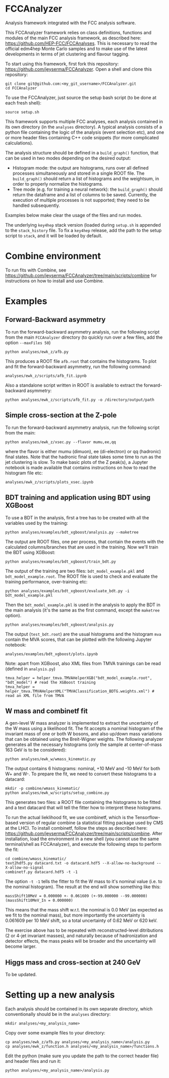 # FCCAnalyzer
Analysis framework integrated with the FCC analysis software.

This FCCAnalyzer framework relies on class definitions, functions and modules of the main FCC analysis framework, as described here: https://github.com/HEP-FCC/FCCAnalyses. This is necessary to read the official edm4hep Monte Carlo samples and to make use of the latest developments in terms of jet clustering and flavour tagging.

To start using this framework, first fork this repository: https://github.com/jeyserma/FCCAnalyzer. Open a shell and clone this repository:


```shell
git clone git@github.com:<my_git_username>/FCCAnalyzer.git
cd FCCAnalyzer
```

To use the FCCAnalyzer, just source the setup bash script (to be done at each fresh shell):

```shell
source setup.sh
```

This framework supports multiple FCC analyses, each analysis contained in its own directory (in the `analyses` directory). A typical analysis consists of a python file containing the logic of the analysis (event selection etc), and one or more header files containing C++ code snippets (for more complicated calculations).

The analysis structure should be defined in a `build_graph()` function, that can be used in two modes depending on the desired output:

- Histogram mode: the output are histograms, runs over all defined processes simultaneously and stored in a single ROOT file. The `build_graph()` should return a list of histograms and the weightsum, in order to properly normalize the histograms.
- Tree mode (e.g. for training a neural network): the `build_graph()` should return the dataframe and a list of columns to be saved. Currently, the execution of multiple processes is not supported; they need to be handled subsequently.

Examples below make clear the usage of the files and run modes.


The underlying `key4hep` stack version (loaded during `setup.sh` is appended to the `stack_history` file. To fix a `key4hep` release, add the path to the setup script to `stack`, and it will be loaded by default.

# Combine environment

To run fits with Combine, see https://github.com/jeyserma/FCCAnalyzer/tree/main/scripts/combine for instructions on how to install and use Combine.


# Examples

## Forward-Backward asymmetry
To run the forward-backward asymmetry analysis, run the following script from the main `FCCAnalyzer` directory (to quickly run over a few files, add the option `--maxFiles 50`)

```shell
python analyses/ewk_z/afb.py
```

This produces a ROOT file `afb.root` that contains the histograms. To plot and fit the forward-backward asymmetry, run the following command:

```shell
analyses/ewk_z/scripts/afb_fit.ipynb
```

Also a standalone script written in ROOT is available to extract the forward-backward asymmetry:

```shell
python analyses/ewk_z/scripts/afb_fit.py -o /directory/output/path
```

## Simple cross-section at the Z-pole
To run the forward-backward asymmetry analysis, run the following script from the main:

```shell
python analyses/ewk_z/xsec.py --flavor mumu,ee,qq
```

where the flavor is either mumu (dimuon), ee (di-electron) or qq (hadronic) final states. Note that the hadronic final state takes some time to run as the jet clustering is slow. To make basic plots of the Z peak(s), a Jupyter notebook is made available that contains instructions on how to read the histogram file etc:

```shell
analyses/ewk_z/scripts/plots_xsec.ipynb
```

## BDT training and application using BDT using XGBoost
To use a BDT in the analysis, first a tree has to be created with all the variables used by the training:

```shell
python analyses/examples/bdt_xgboost/analysis.py --maketree
```

The output are ROOT files, one per process, that contain the events with the calculated columns/branches that are used in the training. Now we'll train the BDT using XGBoost:


```shell
python analyses/examples/bdt_xgboost/train_bdt.py
```

The output of the training are two files: `bdt_model_example.pkl` and `bdt_model_example.root`. The ROOT file is used to check and evaluate the training performance, over-training etc:

```shell
python analyses/examples/bdt_xgboost/evaluate_bdt.py -i bdt_model_example.pkl
```

Then the `bdt_model_example.pkl` is used in the analysis to apply the BDT in the main analysis (it's the same as the first command, except the `maketree` option).

```shell
python analyses/examples/bdt_xgboost/analysis.py
```

The output (`test_bdt.root`) are the usual histograms and the histogram `mva` contain the MVA scores, that can be plotted with the following Jupyter notebook:

```shell
analyses/examples/bdt_xgboost/plots.ipynb
```

Note: apart from XGBoost, also XML files from TMVA trainings can be read (defined in `analysis.py`)

```shell
tmva_helper = helper_tmva.TMVAHelperXGB("bdt_model_example.root", "bdt_model") # read the XGBoost training
tmva_helper = helper_tmva.TMVAHelperXML("TMVAClassification_BDTG.weights.xml") # read an XML file from TMVA
```


## W mass and combinetf fit
A gen-level W mass analyzer is implemented to extract the uncertainty of the W mass using a likelihood fit. The fit accepts a nominal histogram of the invariant mass of one or both W bosons, and also up/down mass variations that can be obtained using the Breit-Wigner weights. The following analyzer generates all the necessary histograms (only the sample at center-of-mass 163 GeV is to be considered):

```shell
python analyses/ewk_w/wmass_kinematic.py
```

The output contains 6 histograms: nominal, +10 MeV and -10 MeV for both W+ and W-. To prepare the fit, we need to convert these histograms to a datacard:

```shell
mkdir -p combine/wmass_kinematic/
python analyses/ewk_w/scripts/setup_combine.py
```

This generates two files: a ROOT file containing the histograms to be fitted and a text datacard that will tell the fitter how to interpret these histograms.

To run the actual lieklihood fit, we use combinetf, which is the Tensorflow-based version of regular combine (a statistical fitting package used by CMS at the LHC). To install combinetf, follow the steps as described here: https://github.com/jeyserma/FCCAnalyzer/tree/main/scripts/combine. After installation, load the environment in a new shell (you cannot use the same terminal/shell as FCCAnalyzer), and execute the following steps to perform the fit:

```shell
cd combine/wmass_kinematic/
text2hdf5.py datacard.txt -o datacard.hdf5 --X-allow-no-background --X-allow-no-signal
combinetf.py datacard.hdf5 -t -1 
```

The option `-t -1` tells the fitter to fit the W mass to it's nominal value (i.e. to the nominal histogram). The result at the end will show something like this:

```shell
massShift10MeV = 0.000000 +- 0.061609 (+-99.000000 --99.000000) (massShift10MeV_In = 0.000000)
```

This means that the mass shift w.r.t. the nominal is 0.0 MeV (as expected as we fit to the nominal mass), but more importantly the uncertainty is 0.061609 per 10 MeV shift, so a total uncertainty of 0.62 MeV or 620 keV. 


The exercise above has to be repeated with reconstructed-level ditributions (2 or 4-jet invariant masses), and naturally because of hadronization and detector effects, the mass peaks will be broader and the uncertainty will become larger.


## Higgs mass and cross-section at 240 GeV
To be updated.


# Setting up a new analysis
Each analysis should be contained in its own separate directory, which conventionally should be in the `analyses` directory:

```shell
mkdir analyses/<my_analysis_name>
```

Copy over some example files to your directory:

```shell
cp analyses/ewk_z/afb.py analyses/<my_analysis_name>/analysis.py
cp analyses/ewk_z/function.h analyses/<my_analysis_name>/functions.h
```

Edit the python (make sure you update the path to the correct header file) and header files and run it:

```shell
python analyses/<my_analysis_name>/analysis.py
```

